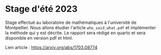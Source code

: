 ﻿# Stage d'été 2023

Stage effectué au laboratoire de mathématiques à l'université de Montpellier. Nous allons étudier l'article ```who_said_what.pdf``` et implémenter la méthode qui y est décrite. Le rapport sera rédigé en quarto et sera disponible en version pdf et html.

Lien article : https://arxiv.org/abs/1703.08774
